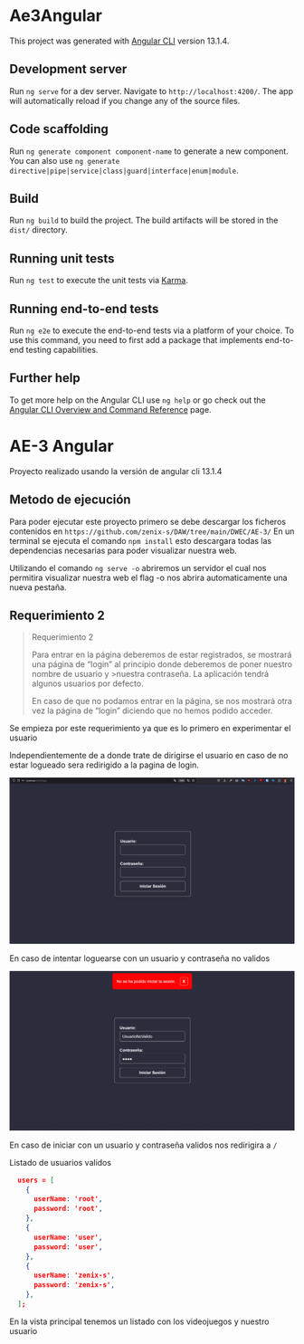 # Ae3Angular

This project was generated with [Angular CLI](https://github.com/angular/angular-cli) version 13.1.4.

## Development server

Run `ng serve` for a dev server. Navigate to `http://localhost:4200/`. The app will automatically reload if you change any of the source files.

## Code scaffolding

Run `ng generate component component-name` to generate a new component. You can also use `ng generate directive|pipe|service|class|guard|interface|enum|module`.

## Build

Run `ng build` to build the project. The build artifacts will be stored in the `dist/` directory.

## Running unit tests

Run `ng test` to execute the unit tests via [Karma](https://karma-runner.github.io).

## Running end-to-end tests

Run `ng e2e` to execute the end-to-end tests via a platform of your choice. To use this command, you need to first add a package that implements end-to-end testing capabilities.

## Further help

To get more help on the Angular CLI use `ng help` or go check out the [Angular CLI Overview and Command Reference](https://angular.io/cli) page.

# AE-3 Angular

Proyecto realizado usando la versión de angular cli 13.1.4

## Metodo de ejecución

Para poder ejecutar este proyecto primero se debe descargar los ficheros contenidos en `https://github.com/zenix-s/DAW/tree/main/DWEC/AE-3/`
En un terminal se ejecuta el comando `npm install` esto descargara todas las dependencias necesarias para poder visualizar nuestra web.

Utilizando el comando `ng serve -o` abriremos un servidor el cual nos permitira visualizar nuestra web el flag -o nos abrira automaticamente una nueva pestaña.

## Requerimiento 2

> Requerimiento 2
>
> Para entrar en la página deberemos de estar registrados, se mostrará una página de “login” al principio donde deberemos de poner nuestro nombre de usuario y >nuestra contraseña. La aplicación tendrá algunos usuarios por defecto.
>
> En caso de que no podamos entrar en la página, se nos mostrará otra vez la página de “login” diciendo que no hemos podido acceder.

Se empieza por este requerimiento ya que es lo primero en experimentar el usuario

Independientemente de a donde trate de dirigirse el usuario en caso de no estar logueado sera redirigido a la pagina de login.

![Alt text](README/image.png)

En caso de intentar loguearse con un usuario y contraseña no validos

![Alt text](image2.png)

En caso de iniciar con un usuario y contraseña validos nos redirigira a `/`

Listado de usuarios validos

```json
  users = [
    {
      userName: 'root',
      password: 'root',
    },
    {
      userName: 'user',
      password: 'user',
    },
    {
      userName: 'zenix-s',
      password: 'zenix-s',
    },
  ];
```

En la vista principal tenemos un listado con los videojuegos y nuestro usuario
